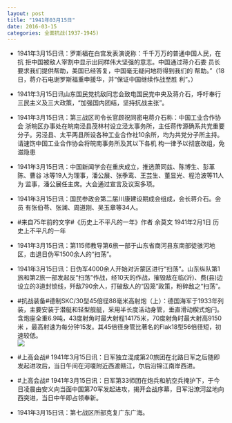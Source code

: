 ```yaml
---
layout: post
title: "1941年03月15日"
date: 2016-03-15
categories: 全面抗战(1937-1945)
---
```


<meta name="referrer" content="no-referrer" />

- 1941年3月15日讯：罗斯福在白宫发表演说称：千千万万的普通中国人民，在抗 拒中国被敌人宰割中显示出同样伟大坚强的意志。中国通过蒋介石委 员长要求我们提供帮助，美国已经答复，中国毫无疑问地将得到我们的 帮助。”（18日，蒋介石电谢罗斯福重申援华，并“保证中国继续作战至胜 利”。） 

- 1941年3月15日讯山东国民党抗敌同志会致电国民党中央及蒋介石，呼吁奉行 三民主义及三大政策，“加强国内团结，坚持抗战主张”。 

- 1941年3月15日讯：第三战区司令长官顾祝同密电蒋介石称：中国工业合作协会 浙皖区办事处在皖南泾县茂林村设立泾太事务所，主任蒋传源确系共党重要分子。另泾县、太平两县所设各种工业合作社10余所，均为共党分子所主持。请速饬中国工业合作协会将皖南事务所及其以下各机 构一律予以彻底改组，免滋隐患 

- 1941年3月15日讯：中国新闻学会在重庆成立，推选萧同兹、陈博生、彭革陈、曹谷 冰等19人为理事，潘公展、张季鸾、王芸生、董显光、程沧波等11人为 监事，潘公展任主席。大会通过宣言及议案多项。 

- 1941年3月15日讯：国民参政会第二届川康建设期成会组成，会长蒋介石。会员 有张伯苓、张澜、周道刚、吴玉章等34人。 

- #来自75年前的文字#《历史上不平凡的一年》作者 余莫文 1941年2月1日 历史上不平凡的一年 

- 1941年3月15日讯：第115师教导第6旅一部于山东省商河县东南部徒骇河地区，击退日伪军1500余人的“扫荡”。 

- 1941年3月15日讯：日伪军4000余人开始对沂蒙区进行“扫荡”。山东纵队第1旅和第2旅一部发起反“扫荡”作战，经10天的作战，摧毁敌在临(沂)、费(县)边设立的3道封锁线，歼敌790余人，打破敌人的“囚笼”政策，粉碎敌之“扫荡”。 

- #抗战装备#德制SKC/30型45倍径88毫米高射炮（上）：德国海军于1933年列装，主要安装于潜艇和轻型舰艇，采用半长度活动身管，垂直滑动楔式炮闩。含炮座全重6.9吨，43度射角时最大射程14175米，70度射角时最大射高9150米 ，最高射速为每分钟15发。其45倍径身管比著名的Flak18型56倍径短，初速较低。 <br/><img src="https://ww1.sinaimg.cn/large/aca367d8jw1f1xbh7j5hsj20m80godpl.jpg" />

- #上高会战# 1941年3月15日讯：日军独立混成第20旅团在北路日军之后随即发起进攻后，当日午间在河嗄附近西渡赣江，尔后沿锦江南岸西进。 

- #上高会战# 1941年3月15日讯：日军第33师团在炮兵和航空兵掩护下，于今日凌晨由安义向当面中国第70军发起进攻，揭开会战序幕，日军沿潦河盆地向西突进，当日中午即占领奉新。 

- 1941年3月15日讯：第七战区所部克复广东广海。 

